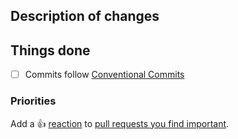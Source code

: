 ## Description of changes

<!-- A short description of what this pull request does. -->

## Things done

<!-- Please check what applies. -->

- [ ] Commits follow [Conventional Commits](https://www.conventionalcommits.org/en/v1.0.0/)

### Priorities

Add a :+1: [reaction] to [pull requests you find important].

[reaction]: https://github.blog/2016-03-10-add-reactions-to-pull-requests-issues-and-comments/
[pull requests you find important]: https://github.com/donovanglover/new-tab-identity/pulls?q=is%3Aopen+sort%3Areactions-%2B1-desc
